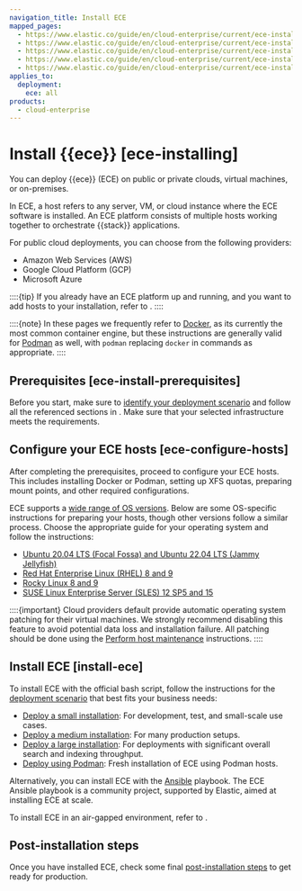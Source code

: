 ```yaml
---
navigation_title: Install ECE
mapped_pages:
  - https://www.elastic.co/guide/en/cloud-enterprise/current/ece-installing.html
  - https://www.elastic.co/guide/en/cloud-enterprise/current/ece-install-public.html
  - https://www.elastic.co/guide/en/cloud-enterprise/current/ece-install-your-infra.html
  - https://www.elastic.co/guide/en/cloud-enterprise/current/ece-install-cloud.html
  - https://www.elastic.co/guide/en/cloud-enterprise/current/ece-install-onprem.html
applies_to:
  deployment:
    ece: all
products:
  - cloud-enterprise
---
```


# Install {{ece}} [ece-installing]

You can deploy {{ece}} (ECE) on public or private clouds, virtual machines, or on-premises.

In ECE, a host refers to any server, VM, or cloud instance where the ECE software is installed. An ECE platform consists of multiple hosts working together to orchestrate {{stack}} applications.

For public cloud deployments, you can choose from the following providers:

* Amazon Web Services (AWS)
* Google Cloud Platform (GCP)
* Microsoft Azure

::::{tip}
If you already have an ECE platform up and running, and you want to add hosts to your installation, refer to [](./install-ece-on-additional-hosts.md).
::::

::::{note}
In these pages we frequently refer to [Docker](https://www.docker.com/), as its currently the most common container engine, but these instructions are generally valid for [Podman](https://podman.io/) as well, with `podman` replacing `docker` in commands as appropriate.
::::

## Prerequisites [ece-install-prerequisites]

Before you start, make sure to [identify your deployment scenario](identify-deployment-scenario.md) and follow all the referenced sections in [](prepare-environment.md). Make sure that your selected infrastructure meets the requirements.

## Configure your ECE hosts [ece-configure-hosts]

After completing the prerequisites, proceed to configure your ECE hosts. This includes installing Docker or Podman, setting up XFS quotas, preparing mount points, and other required configurations.

ECE supports a [wide range of OS versions](https://www.elastic.co/support/matrix#elastic-cloud-enterprise). Below are some OS-specific instructions for preparing your hosts, though other versions follow a similar process. Choose the appropriate guide for your operating system and follow the instructions:

* [Ubuntu 20.04 LTS (Focal Fossa) and Ubuntu 22.04 LTS (Jammy Jellyfish)](configure-host-ubuntu.md)
* [Red Hat Enterprise Linux (RHEL) 8 and 9](configure-host-rhel.md)
* [Rocky Linux 8 and 9](configure-host-rhel.md)
* [SUSE Linux Enterprise Server (SLES) 12 SP5 and 15](configure-host-suse.md)

::::{important}
Cloud providers default provide automatic operating system patching for their virtual machines. We strongly recommend disabling this feature to avoid potential data loss and installation failure. All patching should be done using the [Perform host maintenance](../../maintenance/ece/perform-ece-hosts-maintenance.md) instructions.
::::

## Install ECE [install-ece]

To install ECE with the official bash script, follow the instructions for the [deployment scenario](./identify-deployment-scenario.md) that best fits your business needs:

   * [Deploy a small installation](deploy-small-installation.md): For development, test, and small-scale use cases.
   * [Deploy a medium installation](deploy-medium-installation.md): For many production setups.
   * [Deploy a large installation](deploy-large-installation.md): For deployments with significant overall search and indexing throughput.
   * [Deploy using Podman](./fresh-installation-of-ece-using-podman-hosts.md): Fresh installation of ECE using Podman hosts.

Alternatively, you can install ECE with the [Ansible](alternative-install-ece-with-ansible.md) playbook. The ECE Ansible playbook is a community project, supported by Elastic, aimed at installing ECE at scale.

To install ECE in an air-gapped environment, refer to [](./air-gapped-install.md).

## Post-installation steps

Once you have installed ECE, check some final [post-installation steps](post-installation-steps.md) to get ready for production.


